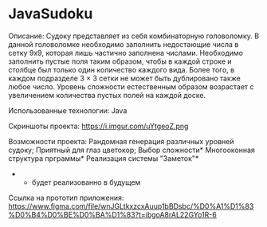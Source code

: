 # JavaSudoku

Описание: Судоку представляет из себя комбинаторную головоломку. В данной головоломке необходимо заполнить недостающие числа в сетку 9х9, которая лишь частично заполнена числами. Необходимо заполнить пустые поля таким образом, чтобы в каждой строке и столбце был только один количество каждого вида. Более того, в каждом подразделе 3 × 3 сетки не может быть дублировано также любое число. Уровень сложности естественным образом возрастает с увеличением количества пустых полей на каждой доске.

Использованные технологии:
Java

Скриншоты проекта:
https://i.imgur.com/uYtgeoZ.png

Возможности проекта:
Рандомная генерация различных уровней судоку;
Приятный для глаз цветокор;
Выбор сложности*
Многооконная структура прграммы*
Реализация системы "Заметок"*
* - будет реализованно в будущем

Ссылка на прототип приложения: https://www.figma.com/file/wnJGLtkxzcxAuup1bBDsbc/%D0%A1%D1%83%D0%B4%D0%BE%D0%BA%D1%83?t=ibgoA8rAL22GYo1R-6

